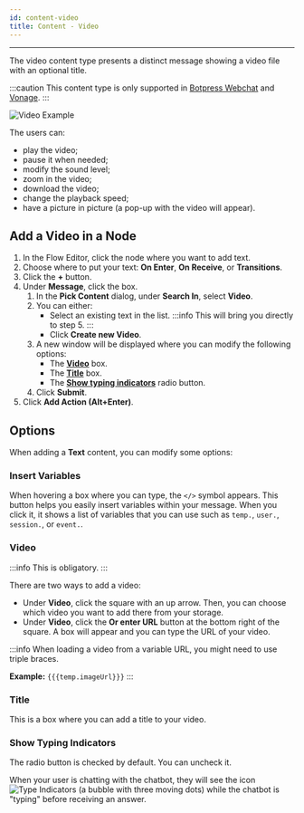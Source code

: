 ```yaml
---
id: content-video
title: Content - Video
---
```


--------------------

The video content type presents a distinct message showing a video file with an optional title.

:::caution
This content type is only supported in [Botpress Webchat](/messaging-channels/botpress-webchat/website-embedding) and [Vonage](/messaging-channels/broker-integrations/vonage).
:::

![Video Example](/assets/video-example.png)

The users can:
- play the video;
- pause it when needed;
- modify the sound level;
- zoom in the video;
- download the video;
- change the playback speed;
- have a picture in picture (a pop-up with the video will appear).

## Add a Video in a Node

1. In the Flow Editor, click the node where you want to add text.
1. Choose where to put your text: **On Enter**, **On Receive**, or **Transitions**.
1. Click the **+** button.
1. Under **Message**, click the box.
    1. In the **Pick Content** dialog, under **Search In**, select **Video**.
    1. You can either:
        - Select an existing text in the list.
        :::info 
        This will bring you directly to step 5.
        :::
        - Click **Create new Video**.
    1. A new window will be displayed where you can modify the following options:
        - The **[Video](#video)** box.
        - The **[Title](#title)** box.
        - The **[Show typing indicators](#show-typing-indicators)** radio button.
    1. Click **Submit**.
1. Click **Add Action (Alt+Enter)**.

## Options

When adding a **Text** content, you can modify some options:

### Insert Variables

When hovering a box where you can type, the `</>` symbol appears. This button helps you easily insert variables within your message. When you click it, it shows a list of variables that you can use such as `temp.`, `user.`, `session.`, or `event.`.

### Video

:::info
This is obligatory.
:::

There are two ways to add a video:

- Under **Video**, click the square with an up arrow. Then, you can choose which video you want to add there from your storage. 
- Under **Video**, click the **Or enter URL** button at the bottom right of the square. A box will appear and you can type the URL of your video.

:::info
When loading a video from a variable URL, you might need to use triple braces.

**Example:** `{{{temp.imageUrl}}}`
:::

### Title

This is a box where you can add a title to your video.

### Show Typing Indicators

The radio button is checked by default. You can uncheck it.

When your user is chatting with the chatbot, they will see the icon ![Type Indicators](/assets/type_indicators.png) (a bubble with three moving dots) while the chatbot is "typing" before receiving an answer.